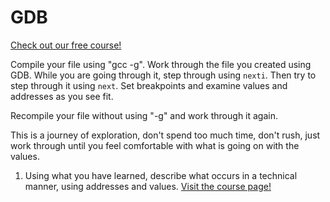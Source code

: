 # GDB

[Check out our free course!](https://academy.hoppersroppers.org/mod/assign/view.php?id=995)

Compile your file using "gcc -g". Work through the file you created using GDB. While you are going through it, step  through using `nexti`. Then try to step through it using `next`. Set breakpoints and examine values and addresses as you see fit.

Recompile your file without using "-g" and work through it again. 

This is a journey of exploration, don't spend too much time, don't rush, just work through until you feel comfortable with what is going on with the values. 

1. Using what you have learned, describe what occurs in a technical manner, using addresses and values. 
[Visit the course page!](https://academy.hoppersroppers.org/mod/assign/view.php?id=995)
